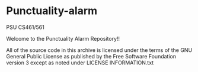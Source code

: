 Punctuality-alarm
=================
PSU CS461/561

Welcome to the Punctuality Alarm Repository!!

All of the source code in this archive is licensed under the terms of the GNU General Public License as published by the Free Software Foundation version 3 except as noted under LICENSE INFORMATION.txt
